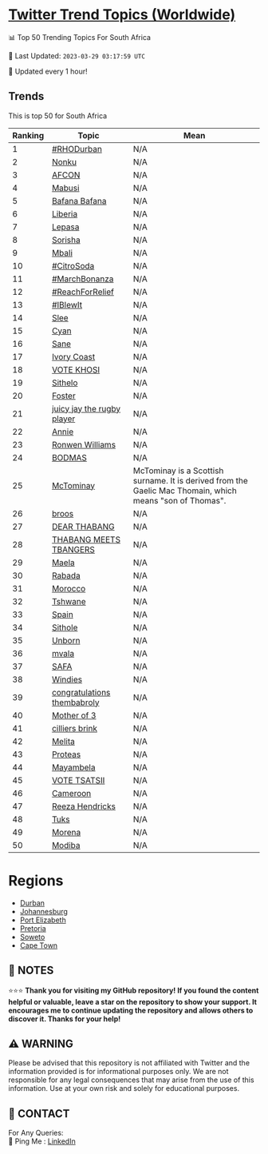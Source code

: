 [Twitter Trend Topics (Worldwide)](https://github.com/ErcinDedeoglu/Twitter-Trend-Topics)
==========


📊 Top 50 Trending Topics For South Africa

📆 Last Updated: `2023-03-29 03:17:59 UTC`

🔧 Updated every 1 hour!


## Trends

This is top 50 for South Africa

| Ranking | Topic | Mean |
| ------- | ------------ | ------------ |
| 1 | [#RHODurban](http://twitter.com/search?q=%23RHODurban) | N/A |
| 2 | [Nonku](http://twitter.com/search?q=Nonku) | N/A |
| 3 | [AFCON](http://twitter.com/search?q=AFCON) | N/A |
| 4 | [Mabusi](http://twitter.com/search?q=Mabusi) | N/A |
| 5 | [Bafana Bafana](http://twitter.com/search?q=Bafana+Bafana) | N/A |
| 6 | [Liberia](http://twitter.com/search?q=Liberia) | N/A |
| 7 | [Lepasa](http://twitter.com/search?q=Lepasa) | N/A |
| 8 | [Sorisha](http://twitter.com/search?q=Sorisha) | N/A |
| 9 | [Mbali](http://twitter.com/search?q=Mbali) | N/A |
| 10 | [#CitroSoda](http://twitter.com/search?q=%23CitroSoda) | N/A |
| 11 | [#MarchBonanza](http://twitter.com/search?q=%23MarchBonanza) | N/A |
| 12 | [#ReachForRelief](http://twitter.com/search?q=%23ReachForRelief) | N/A |
| 13 | [#IBlewIt](http://twitter.com/search?q=%23IBlewIt) | N/A |
| 14 | [Slee](http://twitter.com/search?q=Slee) | N/A |
| 15 | [Cyan](http://twitter.com/search?q=Cyan) | N/A |
| 16 | [Sane](http://twitter.com/search?q=Sane) | N/A |
| 17 | [Ivory Coast](http://twitter.com/search?q=Ivory+Coast) | N/A |
| 18 | [VOTE KHOSI](http://twitter.com/search?q=VOTE+KHOSI) | N/A |
| 19 | [Sithelo](http://twitter.com/search?q=Sithelo) | N/A |
| 20 | [Foster](http://twitter.com/search?q=Foster) | N/A |
| 21 | [juicy jay the rugby player](http://twitter.com/search?q=juicy+jay+the+rugby+player) | N/A |
| 22 | [Annie](http://twitter.com/search?q=Annie) | N/A |
| 23 | [Ronwen Williams](http://twitter.com/search?q=Ronwen+Williams) | N/A |
| 24 | [BODMAS](http://twitter.com/search?q=BODMAS) | N/A |
| 25 | [McTominay](http://twitter.com/search?q=McTominay) | McTominay is a Scottish surname. It is derived from the Gaelic Mac Thomain, which means "son of Thomas". |
| 26 | [broos](http://twitter.com/search?q=broos) | N/A |
| 27 | [DEAR THABANG](http://twitter.com/search?q=DEAR+THABANG) | N/A |
| 28 | [THABANG MEETS TBANGERS](http://twitter.com/search?q=THABANG+MEETS+TBANGERS) | N/A |
| 29 | [Maela](http://twitter.com/search?q=Maela) | N/A |
| 30 | [Rabada](http://twitter.com/search?q=Rabada) | N/A |
| 31 | [Morocco](http://twitter.com/search?q=Morocco) | N/A |
| 32 | [Tshwane](http://twitter.com/search?q=Tshwane) | N/A |
| 33 | [Spain](http://twitter.com/search?q=Spain) | N/A |
| 34 | [Sithole](http://twitter.com/search?q=Sithole) | N/A |
| 35 | [Unborn](http://twitter.com/search?q=Unborn) | N/A |
| 36 | [mvala](http://twitter.com/search?q=mvala) | N/A |
| 37 | [SAFA](http://twitter.com/search?q=SAFA) | N/A |
| 38 | [Windies](http://twitter.com/search?q=Windies) | N/A |
| 39 | [congratulations thembabroly](http://twitter.com/search?q=congratulations+thembabroly) | N/A |
| 40 | [Mother of 3](http://twitter.com/search?q=Mother+of+3) | N/A |
| 41 | [cilliers brink](http://twitter.com/search?q=cilliers+brink) | N/A |
| 42 | [Melita](http://twitter.com/search?q=Melita) | N/A |
| 43 | [Proteas](http://twitter.com/search?q=Proteas) | N/A |
| 44 | [Mayambela](http://twitter.com/search?q=Mayambela) | N/A |
| 45 | [VOTE TSATSII](http://twitter.com/search?q=VOTE+TSATSII) | N/A |
| 46 | [Cameroon](http://twitter.com/search?q=Cameroon) | N/A |
| 47 | [Reeza Hendricks](http://twitter.com/search?q=Reeza+Hendricks) | N/A |
| 48 | [Tuks](http://twitter.com/search?q=Tuks) | N/A |
| 49 | [Morena](http://twitter.com/search?q=Morena) | N/A |
| 50 | [Modiba](http://twitter.com/search?q=Modiba) | N/A |



# Regions

* [Durban](</South Africa/Durban.md>)
* [Johannesburg](</South Africa/Johannesburg.md>)
* [Port Elizabeth](</South Africa/Port Elizabeth.md>)
* [Pretoria](</South Africa/Pretoria.md>)
* [Soweto](</South Africa/Soweto.md>)
* [Cape Town](</South Africa/Cape Town.md>)



## 📝 NOTES

⭐⭐⭐ **Thank you for visiting my GitHub repository! If you found the content helpful or valuable, leave a star on the repository to show your support. It encourages me to continue updating the repository and allows others to discover it. Thanks for your help!**


## ⚠️ WARNING

Please be advised that this repository is not affiliated with Twitter and the information provided is for informational purposes only. We are not responsible for any legal consequences that may arise from the use of this information. Use at your own risk and solely for educational purposes.


## 📨 CONTACT

 For Any Queries:  
            🏓 Ping Me : [LinkedIn](https://www.linkedin.com/in/ercindedeoglu/)
